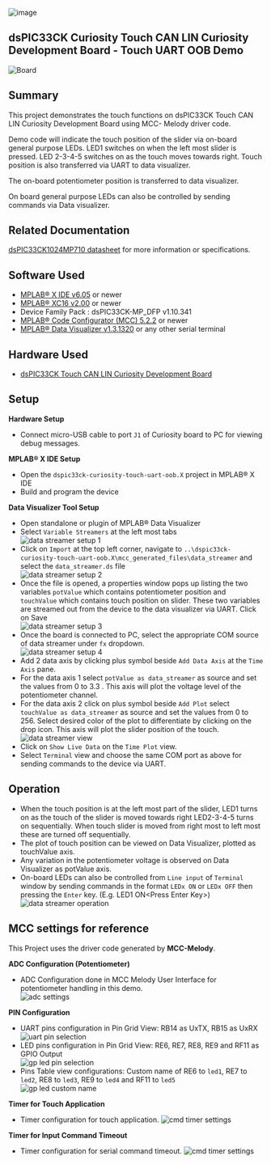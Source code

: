 ![image](images/microchip.jpg)

## dsPIC33CK Curiosity Touch CAN LIN Curiosity Development Board - Touch UART OOB Demo

![Board](images/board.png)

## Summary

This project demonstrates the touch functions on dsPIC33CK Touch CAN LIN Curiosity Development Board using MCC- Melody driver code.

Demo code will indicate the touch position of the slider via on-board general purpose LEDs. LED1 switches on when the left most slider is pressed. LED 2-3-4-5 switches on as the touch moves towards right. Touch position is also transferred via UART to data visualizer.

The on-board potentiometer position is transferred to data visualizer.

On board general purpose LEDs can also be controlled by sending commands via Data visualizer.

## Related Documentation

[dsPIC33CK1024MP710 datasheet](https://www.microchip.com/dsPIC33CK1024MP710) for more information or specifications.

## Software Used

- [MPLAB® X IDE v6.05](https://www.microchip.com/mplabx) or newer
- [MPLAB® XC16 v2.00](https://www.microchip.com/xc16) or newer
- Device Family Pack : dsPIC33CK-MP_DFP v1.10.341
- [MPLAB® Code Configurator (MCC) 5.2.2](https://www.microchip.com/mcc) or newer
- [MPLAB® Data Visualizer v1.3.1320](https://www.microchip.com/en-us/tools-resources/debug/mplab-data-visualizer) or any other serial terminal

## Hardware Used

- [dsPIC33CK Touch CAN LIN Curiosity Development Board](https://www.microchip.com/)

## Setup

**Hardware Setup**

- Connect micro-USB cable to port `J1` of Curiosity board to PC for viewing debug messages.

**MPLAB® X IDE Setup**

- Open the `dspic33ck-curiosity-touch-uart-oob.X` project in MPLAB® X IDE
- Build and program the device

**Data Visualizer Tool Setup**

- Open standalone or plugin of MPLAB® Data Visualizer
- Select `Variable Streamers` at the left most tabs<br>
  ![data streamer setup 1](images/datastreamer_setup.png)
- Click on `Import` at the top left corner, navigate to `..\dspic33ck-curiosity-touch-uart-oob.X\mcc_generated_files\data_streamer` and select the `data_streamer.ds` file<br>
  ![data streamer setup 2](images/datastreamer_setup2.png)
- Once the file is opened, a properties window pops up listing the two variables `potValue` which contains potentiometer position and `touchValue` which contains touch position on slider. These two variables are streamed out from the device to the data visualizer via UART. Click on Save<br>
  ![data streamer setup 3](images/datastreamer_setup3.png)
- Once the board is connected to PC, select the appropriate COM source of data streamer under `fx` dropdown.<br>
  ![data streamer setup 4](images/datastreamer_setup4.png)
- Add 2 data axis by clicking plus symbol beside `Add Data Axis` at the `Time Axis` pane.
- For the data axis 1 select `potValue as data_streamer` as source and set the values from 0 to 3.3 . This axis will plot the voltage level of the potentiometer channel.
- For the data axis 2 click on plus symbol beside `Add Plot` select `touchValue as data_streamer` as source and set the values from 0 to 256. Select desired color of the plot to differentiate by clicking on the drop icon. This axis will plot the slider position of the touch.
  ![data streamer view](images/dv_view.png)
- Click on `Show Live Data` on the `Time Plot` view.
- Select `Terminal` view and choose the same COM port as above for sending commands to the device via UART.

## Operation

- When the touch position is at the left most part of the slider, LED1 turns on as the touch of the slider is moved towards right LED2-3-4-5 turns on sequentially. When touch slider is moved from right most to left most these are turned off sequentially.
- The plot of touch position can be viewed on Data Visualizer, plotted as touchValue axis.
- Any variation in the potentiometer voltage is observed on Data Visualizer as potValue axis.
- On-board LEDs can also be controlled from `Line input` of `Terminal` window by sending commands in the format `LEDx ON` or `LEDx OFF` then pressing the `Enter` key. (E.g. LED1 ON\<Press Enter Key\>)
  ![data streamer operation](images/operation.png)

## MCC settings for reference

This Project uses the driver code generated by **MCC-Melody**.

**ADC Configuration (Potentiometer)**

- ADC Configuration done in MCC Melody User Interface for potentiometer handling in this demo. <br>
  ![adc settings](images/adc_mcc.png)

**PIN Configuration**

- UART pins configuration in Pin Grid View: RB14 as UxTX, RB15 as UxRX
  ![uart pin selection](images/pin_grid_uart_mcc.png)
- LED pins configuration in Pin Grid View: RE6, RE7, RE8, RE9 and RF11 as GPIO Output<br>
  ![gp led pin selection](images/pin_grid_led_mcc.png)
- Pins Table view configurations: Custom name of RE6 to `led1`, RE7 to `led2`, RE8 to `led3`, RE9 to `led4` and RF11 to `led5`<br>
  ![gp led custom name](images/pin_table_mcc.png)

**Timer for Touch Application**

- Timer configuration for touch application.
  ![cmd timer settings](images/touch_timer_mcc.png)

**Timer for Input Command Timeout**

- Timer configuration for serial command timeout.
  ![cmd timer settings](images/cmd_timer_mcc.png)
